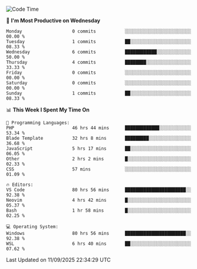 <!--START_SECTION:waka-->
![Code Time](http://img.shields.io/badge/Code%20Time-5%2C825%20hrs%2043%20mins-blue)

📅 **I'm Most Productive on Wednesday** 

```text
Monday                   0 commits           ░░░░░░░░░░░░░░░░░░░░░░░░░   00.00 % 
Tuesday                  1 commits           ██░░░░░░░░░░░░░░░░░░░░░░░   08.33 % 
Wednesday                6 commits           ████████████░░░░░░░░░░░░░   50.00 % 
Thursday                 4 commits           ████████░░░░░░░░░░░░░░░░░   33.33 % 
Friday                   0 commits           ░░░░░░░░░░░░░░░░░░░░░░░░░   00.00 % 
Saturday                 0 commits           ░░░░░░░░░░░░░░░░░░░░░░░░░   00.00 % 
Sunday                   1 commits           ██░░░░░░░░░░░░░░░░░░░░░░░   08.33 % 
```


📊 **This Week I Spent My Time On** 

```text
💬 Programming Languages: 
PHP                      46 hrs 44 mins      █████████████░░░░░░░░░░░░   53.34 % 
Blade Template           32 hrs 8 mins       █████████░░░░░░░░░░░░░░░░   36.68 % 
JavaScript               5 hrs 17 mins       ██░░░░░░░░░░░░░░░░░░░░░░░   06.05 % 
Other                    2 hrs 2 mins        █░░░░░░░░░░░░░░░░░░░░░░░░   02.33 % 
CSS                      57 mins             ░░░░░░░░░░░░░░░░░░░░░░░░░   01.09 % 

🔥 Editors: 
VS Code                  80 hrs 56 mins      ███████████████████████░░   92.38 % 
Neovim                   4 hrs 42 mins       █░░░░░░░░░░░░░░░░░░░░░░░░   05.37 % 
Bash                     1 hr 58 mins        █░░░░░░░░░░░░░░░░░░░░░░░░   02.25 % 

💻 Operating System: 
Windows                  80 hrs 56 mins      ███████████████████████░░   92.38 % 
WSL                      6 hrs 40 mins       ██░░░░░░░░░░░░░░░░░░░░░░░   07.62 % 
```


 Last Updated on 11/09/2025 22:34:29 UTC
<!--END_SECTION:waka-->
